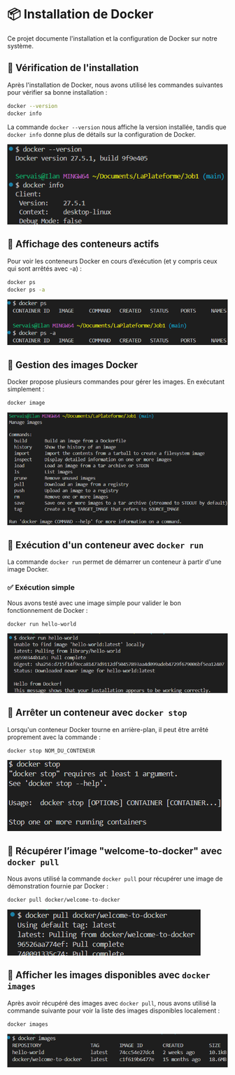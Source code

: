 # 📦 Installation de Docker

Ce projet documente l'installation et la configuration de Docker sur notre système.

## 🔹 Vérification de l'installation

Après l'installation de Docker, nous avons utilisé les commandes suivantes pour vérifier sa bonne installation :

```sh
docker --version
docker info
```

La commande `docker --version` nous affiche la version installée, tandis que `docker info` donne plus de détails sur la configuration de Docker.

![Vérification de Docker](image/image.png)

## 🔹 Affichage des conteneurs actifs

Pour voir les conteneurs Docker en cours d’exécution (et y compris ceux qui sont arrêtés avec -a) :

```sh
docker ps
docker ps -a
```
![Affichage des conteneurs actifs](image/image2.png)

## 🔹 Gestion des images Docker

Docker propose plusieurs commandes pour gérer les images. En exécutant simplement :

```sh
docker image
```

![Affichage des commands Docker disponibles](image/image3.png)

## 🔹 Exécution d'un conteneur avec `docker run`

La commande `docker run` permet de démarrer un conteneur à partir d'une image Docker.

### ✅ Exécution simple
Nous avons testé avec une image simple pour valider le bon fonctionnement de Docker :

```sh
docker run hello-world
```

![Start conteneur à partir image Docker](image/image4.png)

## 🔹 Arrêter un conteneur avec `docker stop`

Lorsqu'un conteneur Docker tourne en arrière-plan, il peut être arrêté proprement avec la commande :

```sh
docker stop NOM_DU_CONTENEUR
```

![Stop Docker](image/image5.png)

## 🔹 Récupérer l’image "welcome-to-docker" avec `docker pull`

Nous avons utilisé la commande `docker pull` pour récupérer une image de démonstration fournie par Docker :

```sh
docker pull docker/welcome-to-docker
```

![Pull image Docker](image/image6.png)

## 🔹 Afficher les images disponibles avec `docker images`

Après avoir récupéré des images avec `docker pull`, nous avons utilisé la commande suivante pour voir la liste des images disponibles localement :

```sh
docker images
```

![Afficher les images dispo](image/image7.png)
